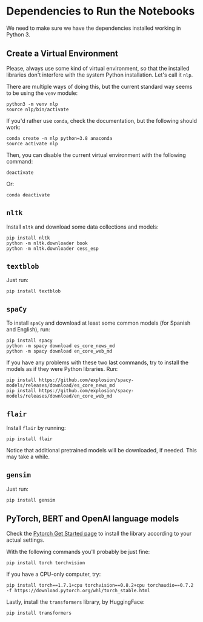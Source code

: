 # Dependencies to Run the Notebooks

We need to make sure we have the dependencies installed working in Python 3.

## Create a Virtual Environment

Please, always use some kind of virtual environment, so that the installed libraries don't interfere with the system Python installation. Let's call it `nlp`. 

There are multiple ways of doing this, but the current standard way seems to be using the `venv` module:

    python3 -m venv nlp
    source nlp/bin/activate

If you'd rather use `conda`, check the documentation, but the following should work:

    conda create -n nlp python=3.8 anaconda
    source activate nlp

Then, you can disable the current virtual environment with the
following command:

    deactivate

Or:

    conda deactivate

## `nltk`

Install `nltk` and download some data collections and models:

    pip install nltk
    python -m nltk.downloader book
    python -m nltk.downloader cess_esp

## `textblob`

Just run:

    pip install textblob

## `spaCy`

To install `spaCy` and download at least some common models (for Spanish and English), run:

    pip install spacy
    python -m spacy download es_core_news_md
    python -m spacy download en_core_web_md

If you have any problems with these two last commands, try to install the models as if they were Python libraries. Run:

    pip install https://github.com/explosion/spacy-models/releases/download/es_core_news_md
    pip install https://github.com/explosion/spacy-models/releases/download/en_core_web_md

## `flair`

Install `flair` by running:

    pip install flair

Notice that additional pretrained models will be downloaded, if needed. This may take a while.

## `gensim`

Just run:

    pip install gensim

## PyTorch, BERT and OpenAI language models

Check the [Pytorch Get Started page](https://pytorch.org/get-started/locally/) to install the library according to your actual settings.

With the following commands you'll probably be just fine:

    pip install torch torchvision

If you have a CPU-only computer, try:

    pip install torch==1.7.1+cpu torchvision==0.8.2+cpu torchaudio==0.7.2 -f https://download.pytorch.org/whl/torch_stable.html

Lastly, install the `transformers` library, by HuggingFace:

    pip install transformers


